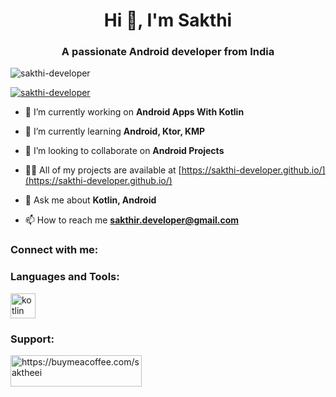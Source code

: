 <h1 align="center">Hi 👋, I'm Sakthi</h1>
<h3 align="center">A passionate Android developer from India</h3>

<p align="left"> <img src="https://komarev.com/ghpvc/?username=sakthi-developer&label=Profile%20views&color=0e75b6&style=flat" alt="sakthi-developer" /> </p>

<p align="left"> <a href="https://github.com/ryo-ma/github-profile-trophy"><img src="https://github-profile-trophy.vercel.app/?username=sakthi-developer" alt="sakthi-developer" /></a> </p>

- 🔭 I’m currently working on **Android Apps With Kotlin**

- 🌱 I’m currently learning **Android, Ktor, KMP**

- 👯 I’m looking to collaborate on **Android Projects**

- 👨‍💻 All of my projects are available at [https://sakthi-developer.github.io/](https://sakthi-developer.github.io/)

- 💬 Ask me about **Kotlin, Android**

- 📫 How to reach me **sakthir.developer@gmail.com**

<h3 align="left">Connect with me:</h3>
<p align="left">
</p>

<h3 align="left">Languages and Tools:</h3>
<p align="left"> <a href="https://kotlinlang.org" target="_blank" rel="noreferrer"> <img src="https://www.vectorlogo.zone/logos/kotlinlang/kotlinlang-icon.svg" alt="kotlin" width="40" height="40"/> </a> </p>

<h3 align="left">Support:</h3>
<p><a href="https://www.buymeacoffee.com/https://buymeacoffee.com/saktheei"> <img align="left" src="https://cdn.buymeacoffee.com/buttons/v2/default-yellow.png" height="50" width="210" alt="https://buymeacoffee.com/saktheei" /></a></p><br><br>
